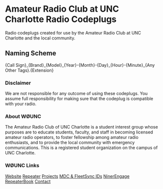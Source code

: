 # Amateur Radio Club at UNC Charlotte Radio Codeplugs
Radio codeplugs created for use by the Amateur Radio Club at UNC Charlotte and the local community.

## Naming Scheme
{Call Sign}\_{Brand}\_{Model}\_{Year}-{Month}-{Day}\_{Hour}-{Minute}_{Any Other Tags}.{Extension}

### Disclaimer
We are not responsible for any outcome of using these codeplugs. You assume full responsibility for making sure that the codeplug is compatible with your radio.

### About WØUNC
The Amateur Radio Club of UNC Charlotte is a student interest group whose purposes are to educate students, faculty, and staff in becoming licensed amateur radio operators, to foster fellowship among amateur radio enthusiasts, and to provide the local community with emergency communications. This is a registered student organization on the campus of UNC Charlotte.

### WØUNC Links
[Website](https://w0unc.org)
[Repeater](https://w0unc.org/repeater)
[Projects](https://w0unc.org/projects)
[MDC & FleetSync IDs](https://w0unc.org/ids)
[NinerEngage](https://ninerengage.uncc.edu/organization/amateur-radio-club)
[RepeaterBook](https://repeaterbook.com/repeaters/details.php?state_id=37&ID=318)
[Contact](mailto:club@w0unc.org)
